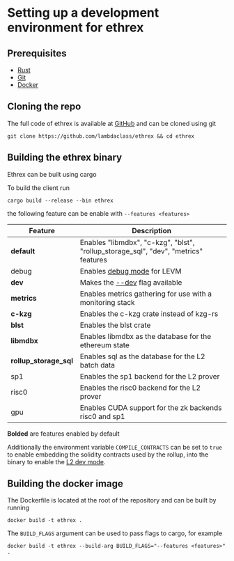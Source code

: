 # Setting up a development environment for ethrex

## Prerequisites

- [Rust](https://www.rust-lang.org/tools/install)
- [Git](https://git-scm.com/downloads)
- [Docker](https://www.docker.com/get-started/)

## Cloning the repo

The full code of ethrex is available at [GitHub](https://github.com/lambdaclass/ethrex) and can be cloned using git

```
git clone https://github.com/lambdaclass/ethrex && cd ethrex
```

## Building the ethrex binary

Ethrex can be built using cargo

To build the client run
```
cargo build --release --bin ethrex
```

the following feature can be enable with `--features <features>`

|Feature|Description|
|-------|-----------|
|**default**|Enables "libmdbx", "c-kzg", "blst", "rollup_storage_sql", "dev", "metrics" features|
|debug|Enables [debug mode](../vm/levm/debug.md) for LEVM|
|**dev**|Makes the [--dev](./l1/dev-mode.md) flag available|
|**metrics**|Enables metrics gathering for use with a monitoring stack|
|**c-kzg**|Enables the c-kzg crate instead of kzg-rs|
|**blst**|Enables the blst crate|
|**libmdbx**|Enables libmdbx as the database for the ethereum state|
|**rollup_storage_sql**|Enables sql as the database for the L2 batch data|
|sp1|Enables the sp1 backend for the L2 prover|
|risc0|Enables the risc0 backend for the L2 prover|
|gpu|Enables CUDA support for the zk backends risc0 and sp1|

**Bolded** are features enabled by default

Additionally the environment variable `COMPILE_CONTRACTS` can be set to `true` to enable embedding the solidity contracts used by the rollup, into the binary to enable the [L2 dev mode](../developers/l2/dev-mode.md).

## Building the docker image

The Dockerfile is located at the root of the repository and can be built by running

```
docker build -t ethrex .
```

The `BUILD_FLAGS` argument can be used to pass flags to cargo, for example

```
docker build -t ethrex --build-arg BUILD_FLAGS="--features <features>" .
```
